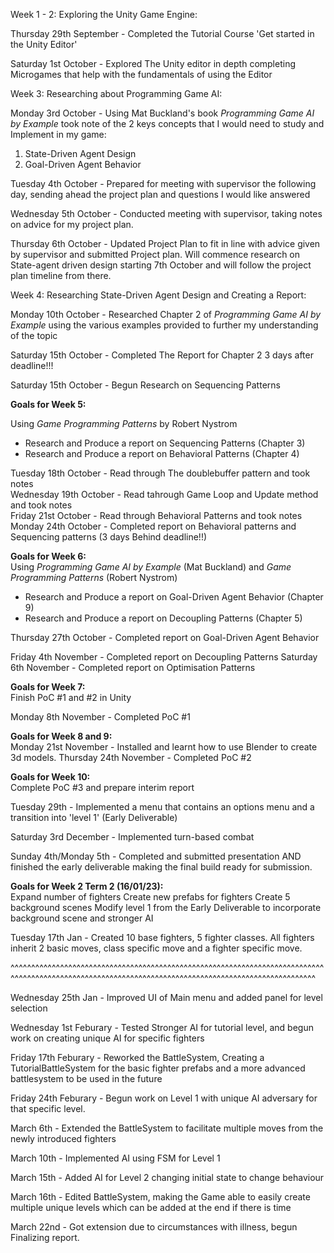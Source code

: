 Week 1 - 2:
Exploring the Unity Game Engine:

Thursday 29th September - Completed the Tutorial Course 'Get started in the Unity Editor'

Saturday 1st October - Explored The Unity editor in depth completing Microgames that help with the fundamentals of using the Editor

Week 3:
Researching about Programming Game AI:

Monday 3rd October - Using Mat Buckland's book *Programming Game AI by Example* took note of the 2 keys concepts that I would need to study and Implement in my game:
1. State-Driven Agent Design
2. Goal-Driven Agent Behavior

Tuesday 4th October - Prepared for meeting with supervisor the following day, sending ahead the project plan and questions I would like answered

Wednesday 5th October - Conducted meeting with supervisor, taking notes on advice for my project plan.

Thursday 6th October - Updated Project Plan to fit in line with advice given by supervisor and submitted Project plan. Will commence research on State-agent driven design starting 7th October and will follow the project plan timeline from there.

Week 4:
Researching State-Driven Agent Design and Creating a Report:

Monday 10th October - Researched Chapter 2 of *Programming Game AI by Example* using the various examples provided to further my understanding of the topic


Saturday 15th October - Completed The Report for Chapter 2     3 days after deadline!!!

Saturday 15th October - Begun Research on Sequencing Patterns

<b>Goals for Week 5:</b>

Using *Game Programming Patterns* by Robert Nystrom

- Research and Produce a report on Sequencing Patterns (Chapter 3)
- Research and Produce a report on Behavioral Patterns (Chapter 4)

Tuesday 18th October - Read through The doublebuffer pattern and took notes<br>
Wednesday 19th October - Read tahrough Game Loop and Update method and took notes<br>
Friday 21st October - Read through Behavioral Patterns and took notes<br>
Monday 24th October - Completed report on Behavioral patterns and Sequencing patterns (3 days Behind deadline!!)<br>

<b>Goals for Week 6:</b> <br>
Using  *Programming Game AI by Example* (Mat Buckland) and *Game Programming Patterns* (Robert Nystrom)<br>
- Research and Produce a report on Goal-Driven Agent Behavior (Chapter 9)
- Research and Produce a report on Decoupling Patterns (Chapter 5)

Thursday 27th October - Completed report on Goal-Driven Agent Behavior

Friday 4th November - Completed report on Decoupling Patterns
Saturday 6th November - Completed report on Optimisation Patterns

<b>Goals for Week 7:</b> <br>
Finish PoC #1 and #2 in Unity

Monday 8th November - Completed PoC #1

<b>Goals for Week 8 and 9:</b> <br>
Monday 21st November - Installed and learnt how to use Blender to create 3d models.
Thursday 24th November - Completed PoC #2 

<b>Goals for Week 10:</b> <br>
Complete PoC #3 and prepare interim report

Tuesday 29th - Implemented a menu that contains an options menu and a transition into  'level 1' (Early Deliverable)

Saturday 3rd December - Implemented turn-based combat

Sunday 4th/Monday 5th - Completed and submitted presentation AND finished the early deliverable making the final build ready for submission.

<b>Goals for Week 2 Term 2 (16/01/23):</b> <br>
Expand number of fighters
Create new prefabs for fighters
Create 5 background scenes
Modify level 1 from the Early Deliverable to incorporate background scene and stronger AI

Tuesday 17th Jan - Created 10 base fighters, 5 fighter classes. All fighters inherit 2 basic moves, class specific move and a fighter specific move.


^^^^^^^^^^^^^^^^^^^^^^^^^^^^^^^^^^^^^^^^^^^^^^^^^^^^^^^^^^^^^^^^^^^^^^^^^^^^^^^^^^^^^^^^^^^^^^^^^^^^^^^^^^^^^^^^^^^^^^^^^^^^^^^^^^^^^^^^^^^^^^^^^^^^^^

Wednesday 25th Jan - Improved UI of Main menu and added panel for level selection

Wednesday 1st Feburary - Tested Stronger AI for tutorial level, and begun work on creating unique AI for specific fighters

Friday 17th Feburary - Reworked the BattleSystem, Creating a TutorialBattleSystem for the basic fighter prefabs and a more advanced battlesystem to be used in the future

Friday 24th Feburary - Begun work on Level 1 with unique AI adversary for that specific level.

March 6th - Extended the BattleSystem to facilitate multiple moves from the newly introduced fighters


March 10th - Implemented AI using FSM for Level 1

March 15th - Added AI for Level 2 changing initial state to change behaviour

March 16th - Edited BattleSystem, making the Game able to easily create multiple unique levels which can be added at the end if there is time


March 22nd - Got extension due to circumstances with illness, begun Finalizing report.

